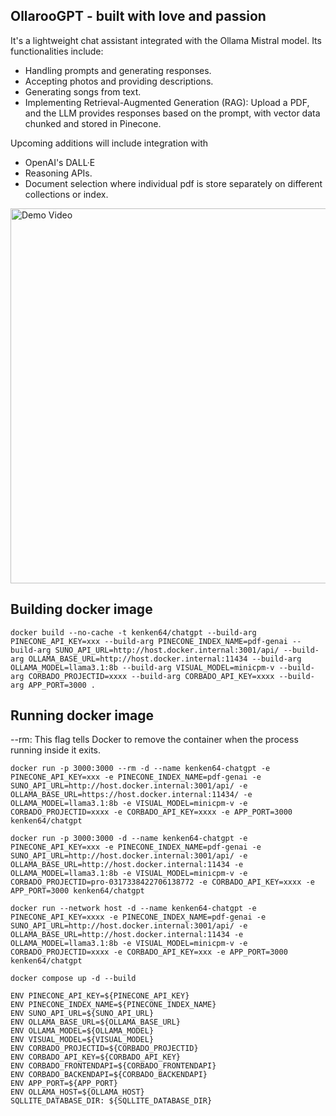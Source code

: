 ## OllarooGPT - built with love and passion

It's a lightweight chat assistant integrated with the Ollama Mistral model. Its functionalities include:

* Handling prompts and generating responses.
* Accepting photos and providing descriptions.
* Generating songs from text.
* Implementing Retrieval-Augmented Generation (RAG): Upload a PDF, and the LLM provides responses based on the prompt, with vector data chunked and stored in Pinecone.

Upcoming additions will include integration with 

* OpenAI's DALL·E
* Reasoning APIs.
* Document selection where individual pdf is store separately on different collections or index.

<img src="1013.gif" alt="Demo Video" width="600"/>

## Building docker image

```
docker build --no-cache -t kenken64/chatgpt --build-arg PINECONE_API_KEY=xxx --build-arg PINECONE_INDEX_NAME=pdf-genai --build-arg SUNO_API_URL=http://host.docker.internal:3001/api/ --build-arg OLLAMA_BASE_URL=http://host.docker.internal:11434 --build-arg OLLAMA_MODEL=llama3.1:8b --build-arg VISUAL_MODEL=minicpm-v --build-arg CORBADO_PROJECTID=xxxx --build-arg CORBADO_API_KEY=xxxx --build-arg APP_PORT=3000 .
```

## Running docker image 

--rm: This flag tells Docker to remove the container when the process running inside it exits.

```
docker run -p 3000:3000 --rm -d --name kenken64-chatgpt -e PINECONE_API_KEY=xxx -e PINECONE_INDEX_NAME=pdf-genai -e SUNO_API_URL=http://host.docker.internal:3001/api/ -e OLLAMA_BASE_URL=https://host.docker.internal:11434/ -e OLLAMA_MODEL=llama3.1:8b -e VISUAL_MODEL=minicpm-v -e CORBADO_PROJECTID=xxxx -e CORBADO_API_KEY=xxxx -e APP_PORT=3000 kenken64/chatgpt

docker run -p 3000:3000 -d --name kenken64-chatgpt -e PINECONE_API_KEY=xxx -e PINECONE_INDEX_NAME=pdf-genai -e SUNO_API_URL=http://host.docker.internal:3001/api/ -e OLLAMA_BASE_URL=http://host.docker.internal:11434 -e OLLAMA_MODEL=llama3.1:8b -e VISUAL_MODEL=minicpm-v -e CORBADO_PROJECTID=pro-0317338422706138772 -e CORBADO_API_KEY=xxxx -e APP_PORT=3000 kenken64/chatgpt

docker run --network host -d --name kenken64-chatgpt -e PINECONE_API_KEY=xxxx -e PINECONE_INDEX_NAME=pdf-genai -e SUNO_API_URL=http://host.docker.internal:3001/api/ -e OLLAMA_BASE_URL=http://host.docker.internal:11434 -e OLLAMA_MODEL=llama3.1:8b -e VISUAL_MODEL=minicpm-v -e CORBADO_PROJECTID=xxxx -e CORBADO_API_KEY=xxx -e APP_PORT=3000 kenken64/chatgpt
```

```
docker compose up -d --build

```

```
ENV PINECONE_API_KEY=${PINECONE_API_KEY}
ENV PINECONE_INDEX_NAME=${PINECONE_INDEX_NAME}
ENV SUNO_API_URL=${SUNO_API_URL}
ENV OLLAMA_BASE_URL=${OLLAMA_BASE_URL}
ENV OLLAMA_MODEL=${OLLAMA_MODEL}
ENV VISUAL_MODEL=${VISUAL_MODEL}
ENV CORBADO_PROJECTID=${CORBADO_PROJECTID}
ENV CORBADO_API_KEY=${CORBADO_API_KEY}
ENV CORBADO_FRONTENDAPI=${CORBADO_FRONTENDAPI}
ENV CORBADO_BACKENDAPI=${CORBADO_BACKENDAPI}
ENV APP_PORT=${APP_PORT}
ENV OLLAMA_HOST=${OLLAMA_HOST}
SQLLITE_DATABASE_DIR: ${SQLLITE_DATABASE_DIR}
```